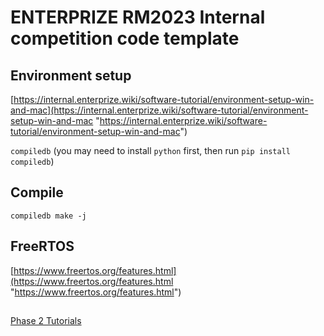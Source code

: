 # ENTERPRIZE RM2023 Internal competition code template


## Environment setup

[https://internal.enterprize.wiki/software-tutorial/environment-setup-win-and-mac](https://internal.enterprize.wiki/software-tutorial/environment-setup-win-and-mac "https://internal.enterprize.wiki/software-tutorial/environment-setup-win-and-mac")

`compiledb` (you may need to install `python` first, then run `pip install compiledb`)


## Compile

`compiledb make -j`


## FreeRTOS

[https://www.freertos.org/features.html](https://www.freertos.org/features.html "https://www.freertos.org/features.html")

## 
[Phase 2 Tutorials](https://internal.enterprize.wiki/software-tutorial/phase-2)
